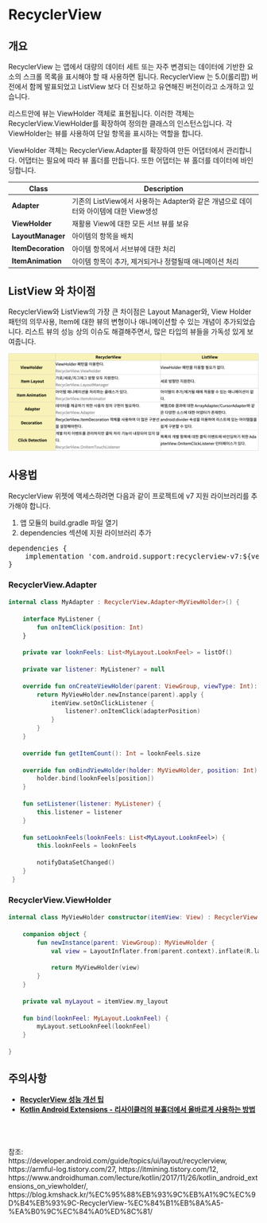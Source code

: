 # RecyclerView

## 개요

RecyclerView 는 앱에서 대량의 데이터 세트 또는 자주 변경되는 데이터에 기반한 요소의 스크롤 목록을 표시해야 할 때 사용하면 됩니다.
RecyclerView 는 5.0(롤리팝) 버전에서 함께 발표되었고 ListView 보다 더 진보하고 유연해진 버전이라고 소개하고 있습니다.

리스트안에 뷰는 ViewHolder 객체로 표현됩니다. 이러한 객체는 RecyclerView.ViewHolder를 확장하여 정의한 클래스의 인스턴스입니다. 각 ViewHolder는 뷰를 사용하여 단일 항목을 표시하는 역할을 합니다.

ViewHolder 객체는 RecyclerView.Adapter를 확장하여 만든 어댑터에서 관리합니다. 어댑터는 필요에 따라 뷰 홀더를 만듭니다. 또한 어댑터는 뷰 홀더를 데이터에 바인딩합니다.

| Class              | Description   |
| ------------------ |---------------|
| **Adapter**        | 기존의 ListView에서 사용하는 Adapter와 같은 개념으로 데이터와 아이템에 대한 View생성 |
| **ViewHolder**     | 재활용 View에 대한 모든 서브 뷰를 보유 |
| **LayoutManager**  | 아이템의 항목을 배치 |
| **ItemDecoration** | 아이템 항목에서 서브뷰에 대한 처리 |
| **ItemAnimation**  | 아이템 항목이 추가, 제거되거나 정렬될때 애니메이션 처리 |

## ListView 와 차이점

RecyclerView와 ListView의 가장 큰 차이점은 Layout Manager와, View Holder 패턴의 의무사용, Item에 대한 뷰의 변형이나 애니메이션할 수 있는 개념이 추가되었습니다. 리스트 뷰의 성능 상의 이슈도 해결해주면서, 많은 타입의 뷰들을 가독성 있게 보여줍니다.

<p align="center"><img src="https://github.com/dhkeum9886/AndroidDevCurriculum/blob/master/Android/ViewComponent/View/AdapterViews/RecyclerView/recyclerView_listView.png?raw=true"></p>

## 사용법
RecyclerView 위젯에 액세스하려면 다음과 같이 프로젝트에 v7 지원 라이브러리를 추가해야 합니다.

1. 앱 모듈의 build.gradle 파일 열기
2. dependencies 섹션에 지원 라이브러리 추가
<pre>
dependencies {
    implementation 'com.android.support:recyclerview-v7:${version}'
}
</pre>

### RecyclerView.Adapter

``` kotlin
internal class MyAdapter : RecyclerView.Adapter<MyViewHolder>() {

    interface MyListener {
        fun onItemClick(position: Int)
    }

    private var looknFeels: List<MyLayout.LooknFeel> = listOf()

    private var listener: MyListener? = null

    override fun onCreateViewHolder(parent: ViewGroup, viewType: Int): MyViewHolder {
        return MyViewHolder.newInstance(parent).apply {
            itemView.setOnClickListener {
                listener?.onItemClick(adapterPosition)
            }
        }
    }

    override fun getItemCount(): Int = looknFeels.size

    override fun onBindViewHolder(holder: MyViewHolder, position: Int) {
        holder.bind(looknFeels[position])
    }

    fun setListener(listener: MyListener) {
        this.listener = listener
    }

    fun setLooknFeels(looknFeels: List<MyLayout.LooknFeel>) {
        this.looknFeels = looknFeels

        notifyDataSetChanged()
    }
 }
```
    

### RecyclerView.ViewHolder

``` kotlin
internal class MyViewHolder constructor(itemView: View) : RecyclerView.ViewHolder(itemView) {

    companion object {
        fun newInstance(parent: ViewGroup): MyViewHolder {
            val view = LayoutInflater.from(parent.context).inflate(R.layout.view_holder_my_layout, parent, false)

            return MyViewHolder(view)
        }
    }

    private val myLayout = itemView.my_layout

    fun bind(looknFeel: MyLayout.LooknFeel) {
        myLayout.setLooknFeel(looknFeel)
    }

}
```

## 주의사항
- [**RecyclerView 성능 개선 팁**](https://blog.kmshack.kr/%EC%95%88%EB%93%9C%EB%A1%9C%EC%9D%B4%EB%93%9C-RecyclerView-%EC%84%B1%EB%8A%A5-%EA%B0%9C%EC%84%A0%ED%8C%81/)
- [**Kotlin Android Extensions - 리사이클러의 뷰홀더에서 올바르게 사용하는 방법**](https://www.androidhuman.com/lecture/kotlin/2017/11/26/kotlin_android_extensions_on_viewholder/)

<br/>
<br/>
<br/>
참조:<br/>
https://developer.android.com/guide/topics/ui/layout/recyclerview,
https://armful-log.tistory.com/27,
https://itmining.tistory.com/12,
https://www.androidhuman.com/lecture/kotlin/2017/11/26/kotlin_android_extensions_on_viewholder/,
https://blog.kmshack.kr/%EC%95%88%EB%93%9C%EB%A1%9C%EC%9D%B4%EB%93%9C-RecyclerView-%EC%84%B1%EB%8A%A5-%EA%B0%9C%EC%84%A0%ED%8C%81/

